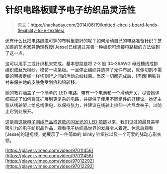 # 针织电路板赋予电子纺织品灵活性

> 原文：<https://hackaday.com/2014/06/19/knitted-circuit-board-lends-flexibility-to-e-textiles/>

还有什么比把电路缝进可穿的布料里更好的呢？如何滚动自己的电路准备针织？芝加哥的艺术家兼助理教授[Jesse]已经通过完善一种编织可焊接电路板的方法做到了这一点。

这可以用手工或针织机来完成。基本思路是将 2-3 股 34-36AWG 母线槽线成排编织成丝光棉纱，模仿一块条板。一旦停止编织并选择了元件布局，就像切割不需要的带板走线一样切割行之间的浮动总线线束。当这一切都完成后，[杰西]用铁背衬来保护她的皮肤免受划痕和铅转移。

她的教程涵盖了一个简单的 LED 电路，带有一个电池和一个滑动开关，尽管她详细描述了如何将其扩展到更复杂的电路，并提供了使用不同组件的好建议。她还主张从线轴架上给总线供电，以保持张力，并建议在线轴上拉伸一片尼龙袜子，以防止它到处展开。

这是自[这款电子刺绣产品](http://hackaday.com/2013/12/19/touching-conversations-email-snippets-scroll-by-on-electro-embroidery-piece/)或[这款闪闪发光的 LED 项链](http://hackaday.com/2014/04/20/blinky-led-necklace-that-actually-looks-chic/)以来，我们见过的最具美学吸引力的电子纺织品作品，观看电子纺织品世界的发展令人着迷。休息后观看[Jesse]的短视频，她展示了一件简单的 blinky 针织衫以及一个可爱的脉动心形衣领。

[https://player.vimeo.com/video/97011456](https://player.vimeo.com/video/97011456)[https://player.vimeo.com/video/97012292](https://player.vimeo.com/video/97012292)